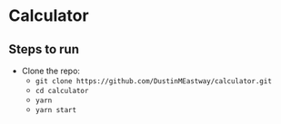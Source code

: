 # Calculator

## Steps to run
* Clone the repo:
    - `git clone https://github.com/DustinMEastway/calculator.git`
    - `cd calculator`
    - `yarn`
    - `yarn start`
